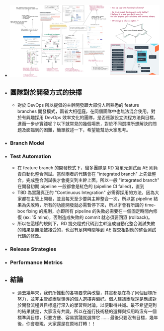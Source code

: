 - ![whats-goal1x.png](../assets/whats-goal1x_1655798926267_0.png)
- ## 團隊對於開發方式的抉擇
	- 對於 DevOps 所以提倡的主幹開發跟大部份人所熟悉的 feature branches 開發模式，兩者大相徑庭，在同個團隊中也無法混合使用。對於有興趣採用 DevOps 效率文化的團隊，是否應該設立流程方法與目標，進而一步步實踐呢？以下就常見的幾個場景，對於不同選擇所想解決的問題及面臨到的困難，簡單敘述一下，希望能幫助大家思考。
- ### Branch Model
- ### Test Automation
	- 在 feature branch 的開發模式下，蠻多團隊是 RD 寫單元測試而 AE 則負責自動化整合測試。當然兩者的代碼會在 "integrated branch" 上先做整合，完成整合測試後才會提交到主幹上面。所以一般 "integrated  branch" 在開發初期 pipeline 一般都會是紅色的 (pipeline CI failed)，直到
	- TBD 為實踐真正的 "Continuous Integration" 必需得採用的方法，因為大家都在主管上開發，並且每天至少要與主幹整合一次，所以當 pipeline 結果為失敗時，所有的功能開發就必需暫停下來，所以才會有所謂的 time-box fixing 的規則，亦即所有 pipeline 的失敗必需要在一個固定時間內修復 (ex: 15 mins)，否則造成失敗的 commit 就必須要回滾 (rollback)。
	- 所以在這樣的規則下，RD 提交程式代碼到主幹造成自動化整合測試失敗的結果是無法被接受的，也沒有足夠時間等到 AE 提交相對應的整合測試代碼的修改。
- ### Release Strategies
- ### Performance Metrics
- ## 結論
	- 過去幾年來，我們所推動的各項要求與改變，其實都是在為了同個目標所努力，並非主管或團隊領導的個人選擇與偏好。個人建議團隊還是應該對於開發流程與目標進行深入的學習與討論，以便取得共識。最不希望見到的結果就是，大家沒有共識，所以在進行技術棧的選擇與採用時沒有一個標準與目標，只要方便、容易實踐就選擇它 ......
	  最後只要沒有目標，幾年後，你會發現，大家還是在原地打轉！！